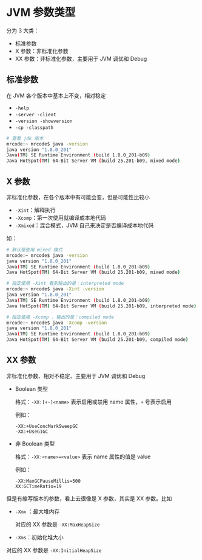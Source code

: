 # JVM 参数类型

分为 3 大类：

- 标准参数
- X 参数：非标准化参数
- XX 参数：非标准化参数，主要用于 JVM 调优和 Debug

## 标准参数

在 JVM 各个版本中基本上不变，相对稳定

- `-help`
- `-server -client`
- `-version -showversion`
- `-cp -classpath`

```bash
# 查看 jdk 版本
mrcode:~ mrcode$ java -version
java version "1.8.0_201"
Java(TM) SE Runtime Environment (build 1.8.0_201-b09)
Java HotSpot(TM) 64-Bit Server VM (build 25.201-b09, mixed mode)
```

## X 参数

非标准化参数，在各个版本中有可能会变，但是可能性比较小

- `-Xint`：解释执行
- `-Xcomp`：第一次使用就编译成本地代码
- `-Xmixed`：混合模式，JVM 自己来决定是否编译成本地代码

如：

```bash
# 默认是使用 mixed 模式
mrcode:~ mrcode$ java -version
java version "1.8.0_201"
Java(TM) SE Runtime Environment (build 1.8.0_201-b09)
Java HotSpot(TM) 64-Bit Server VM (build 25.201-b09, mixed mode)

# 指定使用 -Xint 看到输出的是：interpreted mode
mrcode:~ mrcode$ java -Xint -version
java version "1.8.0_201"
Java(TM) SE Runtime Environment (build 1.8.0_201-b09)
Java HotSpot(TM) 64-Bit Server VM (build 25.201-b09, interpreted mode)

# 指定使用 -Xcomp ，输出的是：compiled mode
mrcode:~ mrcode$ java -Xcomp -version
java version "1.8.0_201"
Java(TM) SE Runtime Environment (build 1.8.0_201-b09)
Java HotSpot(TM) 64-Bit Server VM (build 25.201-b09, compiled mode)
```

## XX 参数

非标准化参数、相对不稳定、主要用于 JVM 调优和 Debug

- Boolean 类型

  格式：`-XX:[+-]<name>`  表示启用或禁用 name 属性，`+` 号表示启用

  例如：

  ```
  -XX:+UseConcMarkSweepGC
  -XX:+UseG1GC
  ```

- 非 Boolean 类型

  格式：`-XX:<name>=<value>`  表示 name 属性的值是 value

  例如：

  ```
  -XX:MaxGCPauseMillis=500
  XX:GCTimeRatio=19
  ```



但是有缩写版本的参数，看上去很像是 X 参数，其实是 XX 参数。比如

- `-Xmx` ：最大堆内存

  对应的 XX 参数是 `-XX:MaxHeapSize`

-  `-Xms`：初始化堆大小

  对应的 XX 参数是 `-XX:InitialHeapSize`

